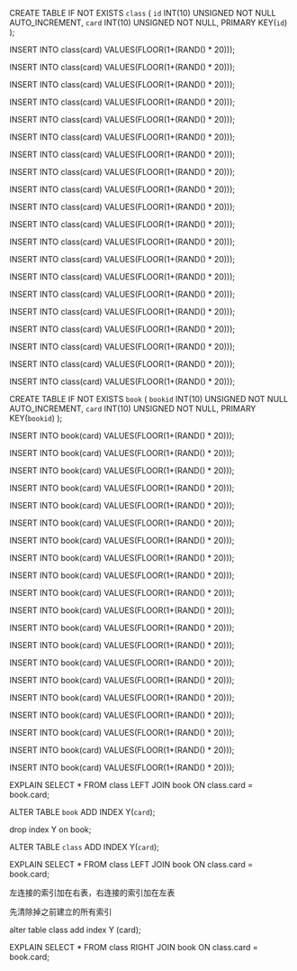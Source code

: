 CREATE TABLE IF NOT EXISTS `class` (
  `id` INT(10) UNSIGNED NOT NULL  AUTO_INCREMENT,
  `card` INT(10) UNSIGNED NOT NULL,
PRIMARY KEY(`id`)
);

INSERT INTO class(card)  VALUES(FLOOR(1+(RAND() * 20)));

INSERT INTO class(card)  VALUES(FLOOR(1+(RAND() * 20)));

INSERT INTO class(card)  VALUES(FLOOR(1+(RAND() * 20)));

INSERT INTO class(card)  VALUES(FLOOR(1+(RAND() * 20)));

INSERT INTO class(card)  VALUES(FLOOR(1+(RAND() * 20)));

INSERT INTO class(card)  VALUES(FLOOR(1+(RAND() * 20)));

INSERT INTO class(card)  VALUES(FLOOR(1+(RAND() * 20)));

INSERT INTO class(card)  VALUES(FLOOR(1+(RAND() * 20)));

INSERT INTO class(card)  VALUES(FLOOR(1+(RAND() * 20)));

INSERT INTO class(card)  VALUES(FLOOR(1+(RAND() * 20)));

INSERT INTO class(card)  VALUES(FLOOR(1+(RAND() * 20)));

INSERT INTO class(card)  VALUES(FLOOR(1+(RAND() * 20)));

INSERT INTO class(card)  VALUES(FLOOR(1+(RAND() * 20)));

INSERT INTO class(card)  VALUES(FLOOR(1+(RAND() * 20)));

INSERT INTO class(card)  VALUES(FLOOR(1+(RAND() * 20)));

INSERT INTO class(card)  VALUES(FLOOR(1+(RAND() * 20)));

INSERT INTO class(card)  VALUES(FLOOR(1+(RAND() * 20)));

INSERT INTO class(card)  VALUES(FLOOR(1+(RAND() * 20)));

INSERT INTO class(card)  VALUES(FLOOR(1+(RAND() * 20)));

INSERT INTO class(card)  VALUES(FLOOR(1+(RAND() * 20)));





CREATE TABLE IF NOT EXISTS `book` (
  `bookid` INT(10) UNSIGNED NOT NULL  AUTO_INCREMENT,
  `card` INT(10) UNSIGNED NOT NULL,
PRIMARY KEY(`bookid`)
);

INSERT INTO book(card)  VALUES(FLOOR(1+(RAND() * 20)));

INSERT INTO book(card)  VALUES(FLOOR(1+(RAND() * 20)));

INSERT INTO book(card)  VALUES(FLOOR(1+(RAND() * 20)));

INSERT INTO book(card)  VALUES(FLOOR(1+(RAND() * 20)));

INSERT INTO book(card)  VALUES(FLOOR(1+(RAND() * 20)));

INSERT INTO book(card)  VALUES(FLOOR(1+(RAND() * 20)));

INSERT INTO book(card)  VALUES(FLOOR(1+(RAND() * 20)));

INSERT INTO book(card)  VALUES(FLOOR(1+(RAND() * 20)));

INSERT INTO book(card)  VALUES(FLOOR(1+(RAND() * 20)));

INSERT INTO book(card)  VALUES(FLOOR(1+(RAND() * 20)));

INSERT INTO book(card)  VALUES(FLOOR(1+(RAND() * 20)));

INSERT INTO book(card)  VALUES(FLOOR(1+(RAND() * 20)));

INSERT INTO book(card)  VALUES(FLOOR(1+(RAND() * 20)));

INSERT INTO book(card)  VALUES(FLOOR(1+(RAND() * 20)));

INSERT INTO book(card)  VALUES(FLOOR(1+(RAND() * 20)));

INSERT INTO book(card)  VALUES(FLOOR(1+(RAND() * 20)));

INSERT INTO book(card)  VALUES(FLOOR(1+(RAND() * 20)));

INSERT INTO book(card)  VALUES(FLOOR(1+(RAND() * 20)));

INSERT INTO book(card)  VALUES(FLOOR(1+(RAND() * 20)));

INSERT INTO book(card)  VALUES(FLOOR(1+(RAND() * 20)));



EXPLAIN SELECT * FROM class LEFT JOIN book ON class.card = book.card;

ALTER TABLE `book` ADD INDEX Y(`card`);

drop index Y on book;

ALTER TABLE `class` ADD INDEX Y(`card`);

EXPLAIN SELECT * FROM class LEFT JOIN book ON class.card = book.card;

左连接的索引加在右表，右连接的索引加在左表



先清除掉之前建立的所有索引

alter table class add index Y (card);

EXPLAIN SELECT * FROM class RIGHT JOIN book ON class.card = book.card;